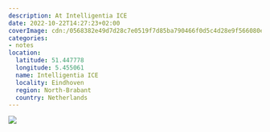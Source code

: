 ```yaml
---
description: At Intelligentia ICE
date: 2022-10-22T14:27:23+02:00
coverImage: cdn:/0568382e49d7d28c7e0519f7d85ba790466f0d5c4d28e9f566080e9af18a7917
categories:
- notes
location:
  latitude: 51.447778
  longitude: 5.455061
  name: Intelligentia ICE
  locality: Eindhoven
  region: North-Brabant
  country: Netherlands
---
```


![](cdn:/0568382e49d7d28c7e0519f7d85ba790466f0d5c4d28e9f566080e9af18a7917?class=fw)
